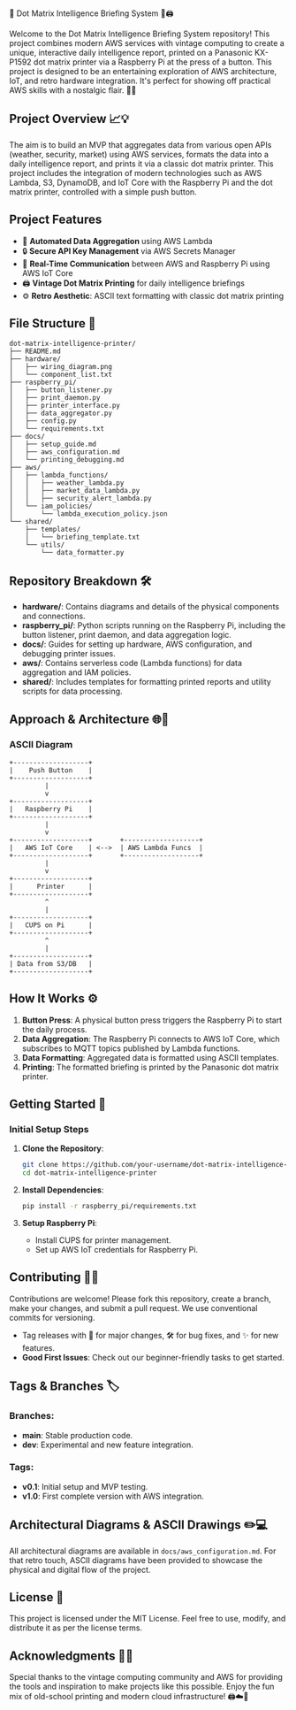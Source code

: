 🌟 Dot Matrix Intelligence Briefing System 📜🖨️

Welcome to the Dot Matrix Intelligence Briefing System repository! This project combines modern AWS services with vintage computing to create a unique, interactive daily intelligence report, printed on a Panasonic KX-P1592 dot matrix printer via a Raspberry Pi at the press of a button. This project is designed to be an entertaining exploration of AWS architecture, IoT, and retro hardware integration. It's perfect for showing off practical AWS skills with a nostalgic flair. 🚀✨

## Project Overview 📈💡

The aim is to build an MVP that aggregates data from various open APIs (weather, security, market) using AWS services, formats the data into a daily intelligence report, and prints it via a classic dot matrix printer. This project includes the integration of modern technologies such as AWS Lambda, S3, DynamoDB, and IoT Core with the Raspberry Pi and the dot matrix printer, controlled with a simple push button.

## Project Features

- 🤖 **Automated Data Aggregation** using AWS Lambda
- 🔒 **Secure API Key Management** via AWS Secrets Manager
- 📡 **Real-Time Communication** between AWS and Raspberry Pi using AWS IoT Core
- 🖨️ **Vintage Dot Matrix Printing** for daily intelligence briefings
- ⚙️ **Retro Aesthetic**: ASCII text formatting with classic dot matrix printing

## File Structure 📂

```
dot-matrix-intelligence-printer/
├── README.md
├── hardware/
│   ├── wiring_diagram.png
│   └── component_list.txt
├── raspberry_pi/
│   ├── button_listener.py
│   ├── print_daemon.py
│   ├── printer_interface.py
│   ├── data_aggregator.py
│   ├── config.py
│   └── requirements.txt
├── docs/
│   ├── setup_guide.md
│   ├── aws_configuration.md
│   └── printing_debugging.md
├── aws/
│   ├── lambda_functions/
│   │   ├── weather_lambda.py
│   │   ├── market_data_lambda.py
│   │   ├── security_alert_lambda.py
│   └── iam_policies/
│       └── lambda_execution_policy.json
└── shared/
    ├── templates/
    │   └── briefing_template.txt
    └── utils/
        └── data_formatter.py
```

## Repository Breakdown 🛠️

- **hardware/**: Contains diagrams and details of the physical components and connections.
- **raspberry_pi/**: Python scripts running on the Raspberry Pi, including the button listener, print daemon, and data aggregation logic.
- **docs/**: Guides for setting up hardware, AWS configuration, and debugging printer issues.
- **aws/**: Contains serverless code (Lambda functions) for data aggregation and IAM policies.
- **shared/**: Includes templates for formatting printed reports and utility scripts for data processing.

## Approach & Architecture 🌐🧩

### ASCII Diagram

```
+-------------------+
|    Push Button    |
+-------------------+
         |
         v
+-------------------+
|   Raspberry Pi    |
+-------------------+
         |
         v
+-------------------+       +-------------------+
|   AWS IoT Core    | <-->  | AWS Lambda Funcs  |
+-------------------+       +-------------------+
         |
         v
+-------------------+
|      Printer      |
+-------------------+
         ^
         |
+-------------------+
|   CUPS on Pi      |
+-------------------+
         ^
         |
+-------------------+
| Data from S3/DB   |
+-------------------+
```

## How It Works ⚙️

1. **Button Press**: A physical button press triggers the Raspberry Pi to start the daily process.
2. **Data Aggregation**: The Raspberry Pi connects to AWS IoT Core, which subscribes to MQTT topics published by Lambda functions.
3. **Data Formatting**: Aggregated data is formatted using ASCII templates.
4. **Printing**: The formatted briefing is printed by the Panasonic dot matrix printer.

## Getting Started 🏁

### Initial Setup Steps

1. **Clone the Repository**:
    ```sh
    git clone https://github.com/your-username/dot-matrix-intelligence-printer.git
    cd dot-matrix-intelligence-printer
    ```

2. **Install Dependencies**:
    ```sh
    pip install -r raspberry_pi/requirements.txt
    ```

3. **Setup Raspberry Pi**:
    - Install CUPS for printer management.
    - Set up AWS IoT credentials for Raspberry Pi.

## Contributing 🤝✨

Contributions are welcome! Please fork this repository, create a branch, make your changes, and submit a pull request. We use conventional commits for versioning.

- Tag releases with 🎉 for major changes, 🛠️ for bug fixes, and ✨ for new features.
- **Good First Issues**: Check out our beginner-friendly tasks to get started.

## Tags & Branches 🏷️

### Branches:

- **main**: Stable production code.
- **dev**: Experimental and new feature integration.

### Tags:

- **v0.1**: Initial setup and MVP testing.
- **v1.0**: First complete version with AWS integration.

## Architectural Diagrams & ASCII Drawings ✏️💻

All architectural diagrams are available in `docs/aws_configuration.md`. For that retro touch, ASCII diagrams have been provided to showcase the physical and digital flow of the project.

## License 📜

This project is licensed under the MIT License. Feel free to use, modify, and distribute it as per the license terms.

## Acknowledgments 🙌✨

Special thanks to the vintage computing community and AWS for providing the tools and inspiration to make projects like this possible. Enjoy the fun mix of old-school printing and modern cloud infrastructure! 🖨️☁️🚀